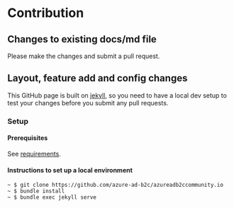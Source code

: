 # Contribution

## Changes to existing docs/md file

Please make the changes and submit a pull request.

## Layout, feature add and config changes

This GitHub page is built on [jekyll](https://jekyllrb.com/), so you need to have a local dev setup to test your changes before you submit any pull requests.

### Setup

#### Prerequisites

See [requirements](https://jekyllrb.com/docs/installation/#requirements).

#### Instructions to set up a local environment

```console
~ $ git clone https://github.com/azure-ad-b2c/azureadb2ccommunity.io
~ $ bundle install
~ $ bundle exec jekyll serve
```
